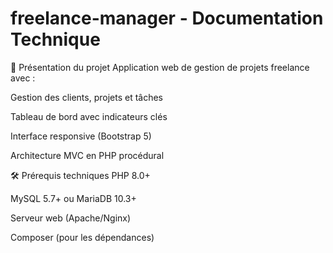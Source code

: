 # freelance-manager - Documentation Technique

🌟 Présentation du projet
Application web de gestion de projets freelance avec :

Gestion des clients, projets et tâches

Tableau de bord avec indicateurs clés

Interface responsive (Bootstrap 5)

Architecture MVC en PHP procédural

🛠 Prérequis techniques
PHP 8.0+

MySQL 5.7+ ou MariaDB 10.3+

Serveur web (Apache/Nginx)

Composer (pour les dépendances)
